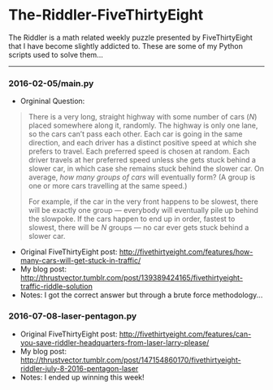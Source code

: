 # The-Riddler-FiveThirtyEight

The Riddler is a math related weekly puzzle presented by FiveThirtyEight that I have become slightly addicted to. These are some of my Python scripts used to solve them...

- - - -

### 2016-02-05/main.py
- Orgininal Question:
> There is a very long, straight highway with some number of cars (_N_) placed somewhere along it, randomly. The highway is only one lane, so the cars can’t pass each other. Each car is going in the same direction, and each driver has a distinct positive speed at which she prefers to travel. Each preferred speed is chosen at random. Each driver travels at her preferred speed unless she gets stuck behind a slower car, in which case she remains stuck behind the slower car. On average, _how many groups of cars_ will eventually form? (A group is one or more cars travelling at the same speed.)
> 
> For example, if the car in the very front happens to be slowest, there will be exactly one group — everybody will eventually pile up behind the slowpoke. If the cars happen to end up in order, fastest to slowest, there will be _N_ groups — no car ever gets stuck behind a slower car.

- Original FiveThirtyEight post: http://fivethirtyeight.com/features/how-many-cars-will-get-stuck-in-traffic/
- My blog post: http://thrustvector.tumblr.com/post/139389424165/fivethirtyeight-traffic-riddle-solution
- Notes: I got the correct answer but through a brute force methodology...

### 2016-07-08-laser-pentagon.py
- Original FiveThirtyEight post: http://fivethirtyeight.com/features/can-you-save-riddler-headquarters-from-laser-larry-please/ 
- My blog post: http://thrustvector.tumblr.com/post/147154860170/fivethirtyeight-riddler-july-8-2016-pentagon-laser
- Notes: I ended up winning this week!
